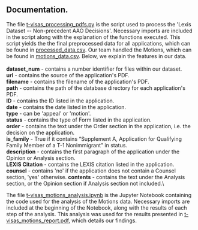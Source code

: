 ## Documentation.
The file [t-visas_processing_pdfs.py](https://github.com/hvarelaf/CS506-Fall2020-Projects/blob/deliverable_3/t_visa_trends_team2/deliverable_3/t-visas_processing_pdfs.py) is the script used to process the 'Lexis Dataset -- Non-precedent AAO Decisions'. Necessary imports are included in the script along with the explanation of the functions executed. This script yields the the final preprocessed data for all applications, which  can be found in [processed_data.csv](https://github.com/hvarelaf/CS506-Fall2020-Projects/blob/deliverable_3/t_visa_trends_team2/deliverable_3/processed_data.csv). Our team handled the Motions, which can be found in [motions_data.csv](https://github.com/hvarelaf/CS506-Fall2020-Projects/blob/deliverable_3/t_visa_trends_team2/deliverable_3/motions_data.csv). Below, we explain the features in our data.
\
\
**dataset_num** - contains a number identifier for files within our dataset.\
**url** - contains the source of the application's PDF.\
**filename** - contains the filename of the application's PDF.\
**path** - contains the path of the database directory for each application's PDF.\
**ID** - contains the ID listed in the application.\
**date** - contains the date listed in the application.\
**type** - can be 'appeal' or 'motion'.\
**status** - contains the type of Form listed in the application.\
**order** - contains the text under the Order section in the application, i.e. the decision on the application.\
**is_family** - True if it contains “Supplement A, Application for Qualifying Family Member of a T-1 Nonimmigrant” in status.\
**description** - contains the first paragraph of the application under the Opinion or Analysis section.\
**LEXIS Citation** - contains the LEXIS citation listed in the application.\
**counsel** - contains 'no' if the application does not contain a Counsel section, 'yes' otherwise.
**contents** - contains the text under the Analysis section, or the Opinion section if Analysis section not included.\

The file [t-visas_motions_analysis.ipynb](https://github.com/hvarelaf/CS506-Fall2020-Projects/blob/deliverable_3/t_visa_trends_team2/deliverable_3/t-visas_motions_analysis.ipynb) is the Jupyter Notebook containing the code used for the analysis of the Motions data. Necessary imports are included at the beginning of the Notebook, along with the results of each step of the analysis. This analysis was used for the results presented in [t-visas_motions_report.pdf](https://github.com/hvarelaf/CS506-Fall2020-Projects/blob/deliverable_3/t_visa_trends_team2/deliverable_3/t-visas_motions_report.pdf), which details our findings.



